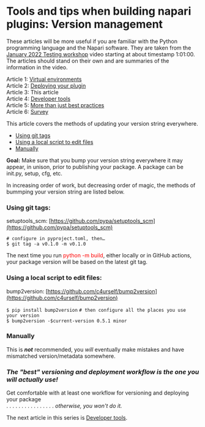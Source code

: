 # Tools and tips when building napari plugins: Version management
These articles will be more useful if you are familiar with the Python programming language and the Napari software. They are taken from the [January 2022 Testing workshop](https://drive.google.com/file/d/1DaMrRz-rLRQ6-_y0J8O3GRpVPCn0rgYs/view) video starting at about timestamp 1:01:00. The articles should stand on their own and are summaries of the information in the video. 

Article 1: [Virtual environments](./Virtual-environments.md)  
Article 2: [Deploying your plugin](./Deploying-your-plugin.md)  
Article 3: This article  
Article 4: [Developer tools](./Developer-tools.md)  
Article 5: [More than just best practices](./More-than-just-best-practices.md)  
Article 6: [Survey](./Survey.md)  

This article covers the methods of updating your version string everywhere.
* [Using git tags](#using-git-tags)
* [Using a local script to edit files](#using-a-local-script-to-edit-files)
* [Manually](#manually)

**Goal:** Make sure that you bump your version string everywhere it may appear, in unison, prior to publishing your package.  A package can be init.py, setup, cfg, etc.

In increasing order of work, but decreasing order of magic, the methods of bummping your version string are listed below. 

### Using git tags:  
setuptools_scm: [https://github.com/pypa/setuptools_scm](https://github.com/pypa/setuptools_scm)

   `# configure in pyproject.toml, then…`  
   `$ git tag -a v0.1.0 -m v0.1.0`  

  The next time you run <font color="red">python -m build</font>, either locally or in GitHub actions, your package version will be based on the latest git tag.

### Using a local script to edit files:  
bump2version: [https://github.com/c4urself/bump2version](https://github.com/c4urself/bump2version)

   `$ pip install bump2version`
   `# then configure all the places you use your version`  
   `$ bump2version -$current-version 0.5.1 minor`  

### Manually
This is ***not*** recommended, you *will* eventually make mistakes and have mismatched version/metadata somewhere.  
  
  ### *The "best" versioning and deployment workflow is the one you will actually use!*  
  
       
Get comfortable with at least one workflow for versioning and deploying your package  
 . . . . . . . . . . . . . . . . *otherwise, you won't do it.*

The next article in this series is [Developer tools](./Developer-tools.md).
